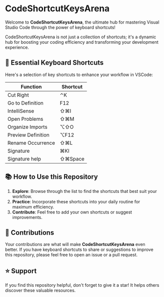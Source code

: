 # CodeShortcutKeysArena

Welcome to **CodeShortcutKeysArena**, the ultimate hub for mastering Visual Studio Code through the power of keyboard shortcuts!

CodeShortcutKeysArena is not just a collection of shortcuts; it's a dynamic hub for boosting your coding efficiency and transforming your development experience.

## 🚀 Essential Keyboard Shortcuts

Here's a selection of key shortcuts to enhance your workflow in VSCode:


| Function                                | Shortcut     |
|-----------------------------------------|--------------|
| Cut Right                               | ⌃K           |
| Go to Definition                        | F12          |
| IntelliSense                            | ⇧⌘I          |
| Open Problems                           | ⇧⌘M          |
| Organize Imports                        | ⌥⇧O          |
| Preview Definition                      | ⌥F12         |
| Rename Occurrence                       | ⇧⌘L          |
| Signature                               | ⌘KI          |
| Signature help                          | ⇧⌘Space      |


## 📚 How to Use this Repository

1. **Explore**: Browse through the list to find the shortcuts that best suit your workflow.
2. **Practice**: Incorporate these shortcuts into your daily routine for maximum efficiency.
3. **Contribute**: Feel free to add your own shortcuts or suggest improvements.

## 🤝 Contributions

Your contributions are what will make **CodeShortcutKeysArena** even better. If you have keyboard shortcuts to share or suggestions to improve this repository, please feel free to open an issue or a pull request.

## ⭐ Support

If you find this repository helpful, don't forget to give it a star! It helps others discover these valuable resources.
